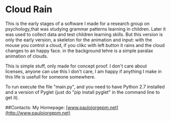 # Cloud Rain #

This is the early stages of a software I made for a research group on psychology,that was studying grammar patterns learning in children. Later it was used to collect data and test children learning skills. But this version is only the early version, a skeleton for the animation and input: with the mouse you control a cloud, if you clikc with left button it rains and the cloud changes to an happy face. in the background tehre is a simple paralax animation of clouds.

This is simple stuff, only made for concept proof. I don't care about licenses, anyone can use this I don't care, I am happy if anything I make in this life is usefull for someone somewhere.

To run execute the file "main.py", and you need to have Python 2.7 installed and a version of Pyglet (just do "pip install pyglet" in the command line to get it). 

##Contacts:
My Homepage: [www.paulojorgepm.net](http://www.paulojorgepm.net)